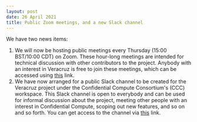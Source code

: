 ```yaml
---
layout: post
date: 26 April 2021
title: Public Zoom meetings, and a new Slack channel
---
```


We have two news items:

1. We will now be hosting public meetings every Thursday (15:00 BST/10:00 CDT) on Zoom.
These hour-long meetings are intended for technical discussion with other contributors to the project.
Anybody with an interest in Veracruz is free to join these meetings, which can be accessed using [this](https://armltd.zoom.us/j/95458320669?pwd=Uks2OFJ5TjROZURCdjlGKzJOTDI3UT09&from=addon) link.
2. We have now arranged for a public Slack channel to be created for the Veracruz project under the Confidential Compute Consortium's (CCC) workspace.
This Slack channel is open to everybody and can be used for informal discussion about the project, meeting other people with an interest in Confidential Compute, scoping out new features, and so on and so forth.
You can get access to the channel via [this](https://join.slack.com/t/confidentialcomputing/shared_invite/zt-nckyewk3-WoMUPIrPdxXCCXrjCnFApw) link.

